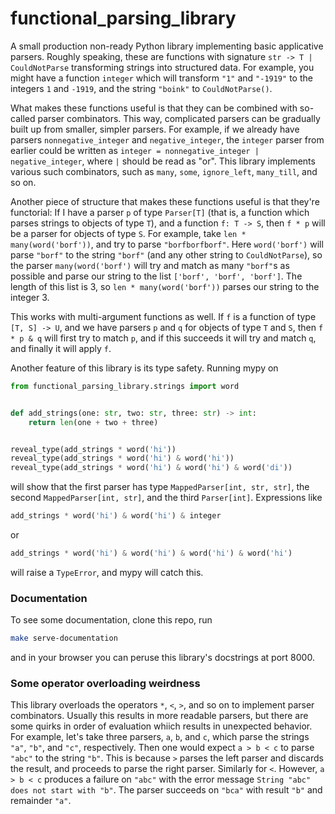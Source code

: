# functional_parsing_library

A small production non-ready Python library implementing basic applicative parsers. Roughly speaking, these are functions
with signature `str -> T | CouldNotParse` transforming strings into structured data. For example, you might have a function
`integer` which will transform `"1"` and `"-1919"` to the integers `1` and `-1919`, and the string `"boink"` to `CouldNotParse()`.

What makes these functions useful is that they can be combined with so-called parser combinators. This way, complicated parsers
can be gradually built up from smaller, simpler parsers. 
For example, if we already have parsers `nonnegative_integer` and `negative_integer`, the `integer` parser from earlier 
could be written as `integer = nonnegative_integer | negative_integer`, where `|` should be read as "or". This library 
implements various such combinators, such as `many`, `some`, `ignore_left`, `many_till`, and so on.

Another piece of structure that makes these functions useful is that they're functorial: If I have a parser `p` of type 
`Parser[T]` (that is, a function which parses strings to objects of type `T`), and a function `f: T -> S`, then `f * p`
will be a parser for objects of type `S`. For example, take `len * many(word('borf'))`, and try to parse `"borfborfborf"`.
Here `word('borf')` will parse `"borf"` to the string `"borf"` (and any other string to `CouldNotParse`), so the parser
`many(word('borf')` will try and match as many `"borf"`s as possible and parse our string to the list `['borf', 'borf', 'borf']`. 
The length of this list is 3, so `len * many(word('borf'))` parses our string to the integer 3.

This works with multi-argument functions as well. If `f` is a function of type `[T, S] -> U`, and we have parsers `p`
and `q` for objects of type `T` and `S`, then `f * p & q` will first try to match `p`, and if this succeeds it will try
and match `q`, and finally it will apply `f`.

Another feature of this library is its type safety. Running mypy on

```python
from functional_parsing_library.strings import word


def add_strings(one: str, two: str, three: str) -> int:
    return len(one + two + three)


reveal_type(add_strings * word('hi'))
reveal_type(add_strings * word('hi') & word('hi'))
reveal_type(add_strings * word('hi') & word('hi') & word('di'))
```
will show that the first parser has type `MappedParser[int, str, str]`, the second `MappedParser[int, str]`, and the
third `Parser[int]`. Expressions like
```python
add_strings * word('hi') & word('hi') & integer
```
or
```python
add_strings * word('hi') & word('hi') & word('hi') & word('hi')
```
will raise a `TypeError`, and mypy will catch this.

### Documentation
To see some documentation, clone this repo, run
```bash
make serve-documentation
```
and in your browser you can peruse this library's docstrings at port 8000.

### Some operator overloading weirdness
This library overloads the operators `*`, `<`, `>`, and so on to implement parser combinators. Usually this results in more
readable parsers, but there are some quirks in order of evaluation whiich results in unexpected behavior. For example,
let's take three parsers, `a`, `b`, and `c`, which parse the strings `"a"`, `"b"`, and `"c"`, respectively. Then one would
expect `a > b < c` to parse `"abc"` to the string `"b"`. This is because `>` parses the left parser and discards the result,
and proceeds to parse the right parser. Similarly for `<`. However, `a > b < c` produces a failure on `"abc"` with the 
error message `String "abc" does not start with "b"`. The parser succeeds on `"bca"` with result `"b"` and remainder `"a"`.

